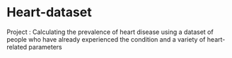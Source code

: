 # Heart-dataset
Project :
Calculating the prevalence of heart disease using a dataset of people who have already experienced the condition and a variety of heart-related parameters
